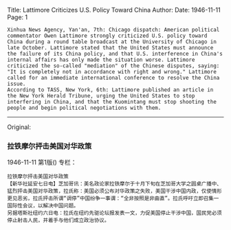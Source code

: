 Title: Lattimore Criticizes U.S. Policy Toward China
Author:
Date: 1946-11-11
Page: 1

    Xinhua News Agency, Yan'an, 7th: Chicago dispatch: American political commentator Owen Lattimore strongly criticized U.S. policy toward China during a round table broadcast at the University of Chicago in late October. Lattimore stated that the United States must announce the failure of its China policy, and that U.S. interference in China's internal affairs has only made the situation worse. Lattimore criticized the so-called "mediation" of the Chinese disputes, saying: "It is completely not in accordance with right and wrong." Lattimore called for an immediate international conference to resolve the China issue.
    According to TASS, New York, 6th: Lattimore published an article in the New York Herald Tribune, urging the United States to stop interfering in China, and that the Kuomintang must stop shooting the people and begin political negotiations with them.



<hr /> 

Original: 


### 拉铁摩尔抨击美国对华政策

1946-11-11
第1版()
专栏：

    拉铁摩尔抨击美国对华政策
    【新华社延安七日电】芝加哥讯：美名政论家拉铁摩尔于十月下旬在芝加哥大学之圆桌广播中、猛烈抨击美国对华政策，拉氏称：美国必须公布对华政策之失败，美国干涉中国内政，仅使情形更见恶劣，拉氏抨击所谓“调停”中国纷争一事谓：“全非按照是非曲直”。拉氏呼吁立即召集一国际性会议，以解决中国问题。
    另据塔斯社纽约六日电：拉氏在纽约先驱论坛报发表一文，力促美国停止干涉中国，国民党必须停止射击人民，并着手与他们成立政治协议。

